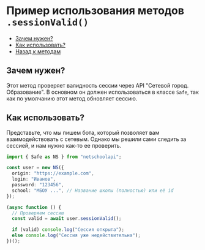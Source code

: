 # Пример использования методов `.sessionValid()`

- [Зачем нужен?](#зачем-нужен)
- [Как использовать?](#как-использовать)
- [Назад к методам](../guide.md#sessionvalid)

## Зачем нужен?

Этот метод проверяет валидность сессии через API "Сетевой город. Образование". В основном он должен использоваться в классе `Safe`, так как по умолчанию этот метод обновляет сессию.

## Как использовать?

Представьте, что мы пишем бота, который позволяет вам взаимодействовать с сетевым. Однако мы решили сами следить за сессией, и нам нужно как-то ее проверить.

```typescript
import { Safe as NS } from "netschoolapi";

const user = new NS({
  origin: "https://example.com",
  login: "Иванов",
  password: "123456",
  school: "МБОУ ...", // Название школы (полностью) или её id
});

(async function () {
  // Проверяем сессию
  const valid = await user.sessionValid();

  if (valid) console.log("Сессия открыта");
  else console.log("Сессия уже недействительна");
})();
```

